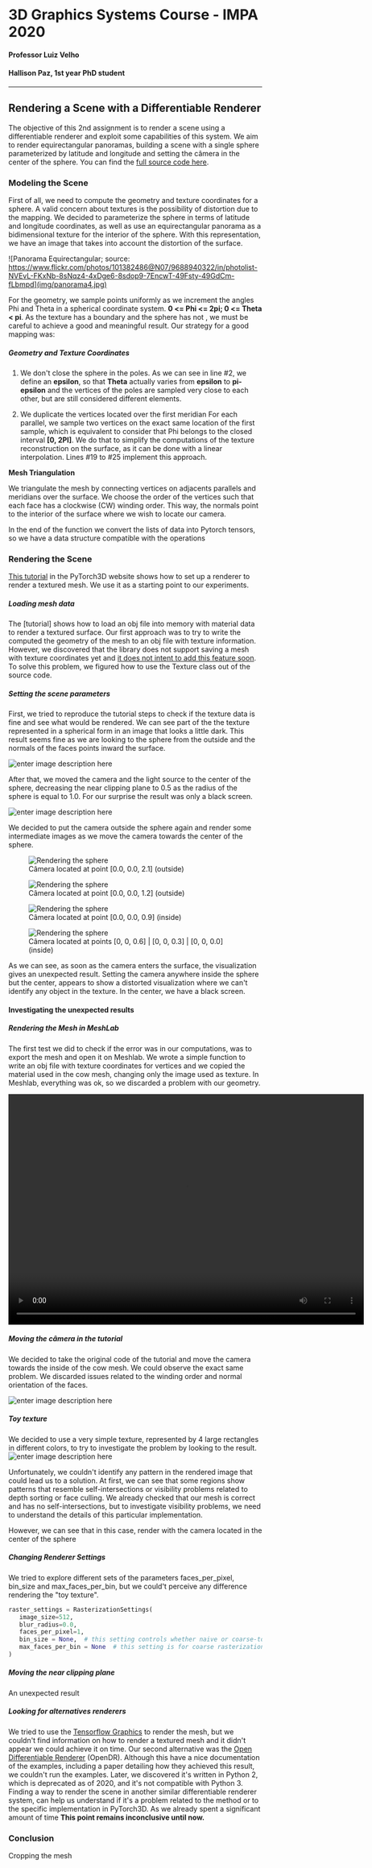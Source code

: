 # 3D Graphics Systems Course - IMPA 2020

#### Professor Luiz Velho
#### Hallison Paz, 1st year PhD student
---------

## Rendering a Scene with a Differentiable Renderer

The objective of this 2nd assignment is to render a scene using a differentiable renderer and exploit some capabilities of this system. We aim to render equirectangular panoramas, building a scene with a single sphere parameterized by latitude and longitude and setting the câmera in the center of the sphere. You can find the [full source code here](https://github.com/hallpaz/3dsystems20/blob/master/Rendering%20Panoramas.ipynb).

### Modeling the Scene

First of all, we need to compute the geometry and texture coordinates for a sphere. A valid concern about textures is the possibility of distortion due to the mapping. We decided to parameterize the sphere in terms of latitude and longitude coordinates, as well as use an equirectangular panorama as a bidimensional texture for the interior of the sphere. With this representation, we have an image that takes into account the distortion of the surface.

![Panorama Equirectangular; source: https://www.flickr.com/photos/101382486@N07/9688940322/in/photolist-NVEvL-FKxNb-8sNqz4-4xDge6-8sdop9-7EncwT-49Fsty-49GdCm-fLbmpd](img/panorama4.jpg)

For the geometry, we sample points uniformly as we increment the angles Phi and Theta in a spherical coordinate system. **0 <= Phi <= 2pi; 0 <= Theta < pi**. As the texture has a boundary and the sphere has not , we must be careful to achieve a good and meaningful result. Our strategy for a good mapping was:

##### Geometry  and Texture Coordinates

1. We don't close the sphere in the poles. 
As we can see in line #2, we define an **epsilon**, so that **Theta** actually varies from **epsilon** to **pi-epsilon** and the vertices of the poles are sampled very close to each other, but are still considered different elements.

2. We duplicate the vertices located over the first meridian
For each parallel, we sample two vertices on the exact same location of the first sample, which is equivalent to consider that Phi belongs to the closed interval **[0, 2PI]**. We do that to simplify the computations of  the texture reconstruction on the surface, as it can be done with a linear interpolation. Lines #19 to #25 implement this approach.

<script src="https://gist.github.com/hallpaz/1c218e01c893c120b61a661731234c30.js"></script>


**Mesh Triangulation**

We triangulate the mesh by connecting vertices on adjacents parallels and meridians over the surface. We choose the order of the vertices such that each face has a clockwise (CW) winding order. This way, the normals point to the interior of the surface where we wish to locate our camera.

<script src="https://gist.github.com/hallpaz/e4ab7e85c37d221cdd9e2381b8d541a5.js"></script>

In the end of the function we convert the lists of data into Pytorch tensors, so we have a data structure compatible with the operations 

### Rendering the Scene

[This tutorial](https://pytorch3d.org/tutorials/render_textured_meshes) in the PyTorch3D website shows how to set up a renderer to render a textured mesh. We use it as a starting point to our experiments.

##### Loading mesh data

The [tutorial] shows how to load an obj file into memory with material data to render a textured surface.  Our first approach was to try to write the computed the geometry of the mesh to an obj file with texture information. However, we discovered that the library does not support saving a mesh with texture coordinates yet and [it does not intent to add this feature soon](https://github.com/facebookresearch/pytorch3d/issues/151). To solve this problem, we figured how to use the Texture class out of the source code.

##### Setting the scene parameters

First, we tried to reproduce the tutorial steps to check if the texture data is fine and see what would be rendered. 
We can see part of the the texture represented in a spherical form in an image that looks a little dark. This result seems fine as we are looking to the sphere from the outside and the normals of the faces points inward the surface. 

![enter image description here](img/render_exterior1.png)

After that, we moved the camera and the light source to the center of the sphere, decreasing the near clipping plane to 0.5 as the radius of the sphere is equal to 1.0. For our surprise the result was only a black screen.

![enter image description here](img/T0.png)

We decided to put the camera outside the sphere again and render some intermediate images as we move the camera towards the center of the sphere. 

<figure>
	<img src="img/T21.png" alt="Rendering the sphere">	
	<figcaption>Câmera located at point [0.0, 0.0, 2.1] (outside)</figcaption>
</figure>

<figure>
	<img src="img/T12.png" alt="Rendering the sphere">	
	<figcaption>Câmera located at point [0.0, 0.0, 1.2] (outside)</figcaption>
</figure>

<figure>
	<img src="img/T09.png" alt="Rendering the sphere">
	<figcaption>Câmera located at point [0.0, 0.0, 0.9] (inside)</figcaption>
</figure>

<figure>
	<img src="img/inside_mosaic.png" alt="Rendering the sphere">
	<figcaption>Câmera located at points  [0, 0, 0.6] | [0, 0, 0.3] | [0, 0, 0.0] (inside)</figcaption>
</figure>

As we can see, as soon as the camera enters the surface, the visualization gives an unexpected result. Setting the camera anywhere inside the sphere but the center, appears to show a distorted visualization where we can't identify any object in the texture. In the center, we have a black screen. 

#### Investigating the unexpected results

##### Rendering the Mesh in MeshLab

The first test we did to check if the error was in our computations, was to export the mesh and open it on Meshlab. We wrote a simple function to write an obj file with texture coordinates for vertices and we copied the material used in the cow mesh, changing only the image used as texture. In Meshlab, everything was ok, so we discarded a problem with our geometry.

<video width="706"  height="458"  controls>  
<source src="img/meshlab_panorama_video.mp4" type="video/mp4">  
Your browser does not support the video tag.  
</video>

##### Moving the câmera in the tutorial

We decided to take the original code of the tutorial and move the camera towards the inside of the cow mesh. We could observe the exact same problem. We discarded issues related to the winding order and normal orientation of the faces.

![enter image description here](img/cow_interior.png)

##### Toy texture

We decided to use a very simple texture, represented by 4 large rectangles in different colors, to try to investigate the problem by looking to the result. 
![enter image description here](img/panorama5.png)

Unfortunately, we couldn't identify any pattern in the rendered image that could lead us to a solution. At first, we can see that some regions show patterns that resemble self-intersections or visibility problems related to depth sorting or face culling. We already checked that our mesh is correct and has no self-intersections, but to investigate visibility problems, we need to understand the details of this particular implementation.

However, we can see that in this case, render with the camera located in the center of the sphere

##### Changing Renderer Settings

We tried to explore different sets of the parameters faces_per_pixel, bin_size and max_faces_per_bin, but we could't perceive any difference rendering the "toy texture".

```python
raster_settings = RasterizationSettings(
   image_size=512, 
   blur_radius=0.0, 
   faces_per_pixel=1, 
   bin_size = None,  # this setting controls whether naive or coarse-to-fine rasterization is used
   max_faces_per_bin = None  # this setting is for coarse rasterization
)
``` 

##### Moving the near clipping plane

An unexpected result

##### Looking for alternatives renderers

We tried to use the [Tensorflow Graphics](https://www.tensorflow.org/graphics/) to render the mesh, but we couldn't find information on how to render a textured mesh and it didn't appear we could achieve it on time. Our second alternative was the [Open Differentiable Renderer](http://open-dr.org/) (OpenDR). Although this have a nice documentation of the examples, including a paper detailing how they achieved this result, we couldn't run the examples. Later, we discovered it's written in Python 2, which is deprecated as of 2020, and it's not compatible with Python 3. Finding a way to render the scene in another similar differentiable renderer system, can help us understand if it's a problem related to the method or to the specific implementation in PyTorch3D. As we already spent a significant amount of time **This point remains inconclusive until now.**

### Conclusion

Cropping the mesh
<!--stackedit_data:
eyJoaXN0b3J5IjpbLTIxNzY5OTU0NywtMTQ3NjM4ODk5MSwtOD
E1MDU2MTM3LC0xNzU0NjMzMjUzLC0xMTcyMDM1NDAzLC01Mjc5
NDY5MDQsMTI1NzE0MDU3NSwxOTUxOTAzMjM0LC0yMDY5MzY4Mz
UxLDE4ODk5NTU1NjcsLTEyNTg0MDE0ODksLTU3OTkyMDQ5Nywt
ODE1Njk5NDkyLC0xMTgzNDIyNjA2LDQ1NzY3NTE5NywxNjQzOD
cyMDQwLC0xMDIzMTYzNTI1LC00NjIzNDI2NywtMTc5MDg3MDY0
MSwtNTc3NDMwNTI2XX0=
-->
